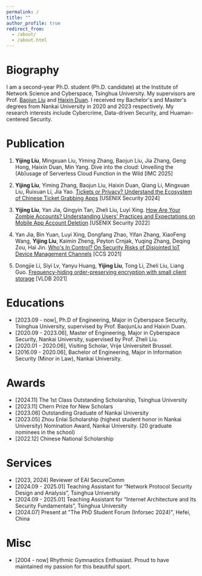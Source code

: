 ```yaml
---
permalink: /
title: ""
author_profile: true
redirect_from: 
  - /about/
  - /about.html
---
```

Biography 
======
I am a second-year Ph.D. student (Ph.D. candidate) at the Institute of Network Science and Cyberspace, Tsinghua University. My supervisors are Prof. [Baojun Liu](https://www.liubaojun.org/) and [Haixin Duan](https://netsec.ccert.edu.cn/people/duanhx/). I received my Bachelor's and Master's degrees from Nankai University in 2020 and 2023 respectively. My research interests include Cybercrime, Data-driven Security, and Huaman-centered Security. 


Publication 
====== 
1. **Yijing Liu**, Mingxuan Liu, Yiming Zhang, Baojun Liu, Jia Zhang, Geng Hong, Haixin Duan, Min Yang. Dive into the cloud: Unveiling the (Ab)usage of Serverless  Cloud Function in the Wild \[IMC 2025\]


2. **Yijing Liu**, Yiming Zhang, Baojun Liu, Haixin Duan, Qiang Li, Mingxuan Liu, Ruixuan Li, Jia Yao. [Tickets or Privacy? Understand the Ecosystem of Chinese Ticket Grabbing Apps](https://www.usenix.org/conference/usenixsecurity24/presentation/liu-yijing) \[USENIX Security 2024\] 


3. **Yijing Liu**, Yan Jia, Qingyin Tan, Zheli Liu, Luyi Xing. [How Are Your Zombie Accounts? Understanding Users' Practices and Expectations on Mobile App Account Deletion](https://www.usenix.org/conference/usenixsecurity22/presentation/liu-yijing) \[USENIX Security 2022\]  


4. Yan Jia, Bin Yuan, Luyi Xing, Dongfang Zhao, Yifan Zhang, XiaoFeng Wang, **Yijing Liu**, Kaimin Zheng, Peyton Crnjak, Yuqing Zhang, Deqing Zou, Hai Jin. [Who's In Control? On Security Risks of Disjointed IoT Device Management Channels](https://dl.acm.org/doi/10.1145/3460120.3484592) \[CCS 2021\]


5. Dongjie Li, Siyi Lv, Yanyu Huang, **Yijing Liu**, Tong Li, Zheli Liu, Liang Guo. [Frequency-hiding order-preserving encryption with small client storage](https://vldb.org/pvldb/vol14/p3295-li.pdf) \[VLDB 2021\]

  

Educations
======
* \[2023.09 - now\], Ph.D of Engineering, Major in Cyberspace Security, Tsinghua University, supervised by Prof. BaojunLiu and Haixin Duan.
* \[2020.09 - 2023.06\], Master of Engineering, Major in Cyberspace Security, Nankai University, supervised by Prof. Zheli Liu.
* \[2020.01 - 2020.06\], Visiting Scholar, Vrije Universiteit Brussel.
* \[2016.09 - 2020.06\], Bachelor of Engineering, Major in Information Security (Minor in Law), Nankai University.


Awards
======
* \[2024.11\] The 1st Class Outstanding Scholarship, Tsinghua University
* \[2023.11\] Chern Prize for New Scholars 
* \[2023.06\] Outstanding Graduate of Nankai University
* \[2023.05\] Zhou Enlai Scholarship (highest student honor in Nankai University) Nomination Award, Nankai University. (20 graduate nominees in the school)
* \[2022.12\] Chinese National Scholarship


Services
======
* \[2023, 2024\] Reviewer of EAI SecureComm
* \[2024.09 - 2025.01\] Teaching Assistant for “Network Protocol Security Design and Analysis”, Tsinghua University
* \[2024.09 - 2025.01\] Teaching Assistant for “Internet Architecture and Its Security Fundamentals”, Tsinghua University
* \[2024.07\] Present at "The PhD Student Forum (Inforsec 2024)", Hefei, China

Misc
======
* \[2004 - now\] Rhythmic Gymnastics Enthusiast. Proud to have maintained my passion for this beautiful sport.
